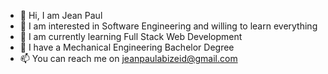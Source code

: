 - 👋 Hi, I am Jean Paul
- 👀 I am interested in Software Engineering and willing to learn everything
- 🌱 I am currently learning Full Stack Web Development
- 💞️ I have a Mechanical Engineering Bachelor Degree 
- 📫 You can reach me on jeanpaulabizeid@gmail.com

<!---
JeanPaulAbiZeid/JeanPaulAbiZeid is a ✨ special ✨ repository because its `README.md` (this file) appears on your GitHub profile.
You can click the Preview link to take a look at your changes.
--->
